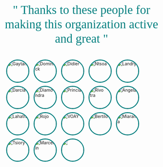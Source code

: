 <p id="cit">" Thanks to these people for making this organization active and great "</p>
<link href="https://fonts.googleapis.com/css2?family=Caveat&display=swap" rel="stylesheet"> 
<style>
.avatar {
  vertical-align: middle;
  width: 70px;
  height: 70px;
  border-radius: 50%;
  border-color: #008080;
  border-width:3.5px;
  border-style: solid;
  margin:5px
}
#cit {
    font-family: 'Caveat', serif;
    font-size: 40px;
    color:#008080;
    text-align: center;
},
</style>

<img src="https://avatars0.githubusercontent.com/u/43904633" alt="Gaytan" class="avatar">
<img src="https://avatars.githubusercontent.co
m/u/73609825?v=4" alt="Dominick" class="avatar">
<img src="https://avatars1.githubusercontent.com/u/74833519" alt="Didier" class="avatar">
<img src="https://avatars2.githubusercontent.com/u/49555661" alt="Ntsoa" class="avatar">
<img src="https://avatars.githubusercontent.com/u/47665507?s=400&u=3621604d8dfe05ed82b8ce804b7ca36262708485&v=4" alt="Landry" class="avatar">
<img src="https://avatars3.githubusercontent.com/u/64003085" alt="Darcia" class="avatar">
<img src="https://avatars3.githubusercontent.com/u/67158208" alt="Diamondra" class="avatar">
<img src="https://avatars3.githubusercontent.com/u/75218166" alt="Princia" class="avatar">
<img src="https://avatars2.githubusercontent.com/u/59861055" alt="Rivo tra" class="avatar">
<img src="https://avatars3.githubusercontent.com/u/72744818" alt="Angela" class="avatar">
<img src="https://avatars.githubusercontent.com/u/89080737" alt="Lahatra" class="avatar">
<img src="https://avatars0.githubusercontent.com/u/36554948" alt="Rojo" class="avatar">
<img src="https://avatars.githubusercontent.com/u/85986819?s=400&u=497a866af1fce707fd03c47e4c42471c683e3d63&v=4" alt="VOAY" class="avatar">
<img src="https://avatars2.githubusercontent.com/u/50701754" alt="Bertilo" class="avatar">
<img src="https://avatars0.githubusercontent.com/u/76114659" alt="Miarana" class="avatar">
<img src="https://avatars0.githubusercontent.com/u/77095510" alt="Tsiory" class="avatar">
<img src="https://avatars.githubusercontent.com/u/75126543" alt="Marcellin" class="avatar">
<img src="https://avatars0.githubusercontent.com/u/60097202" alt="" class="avatar">
